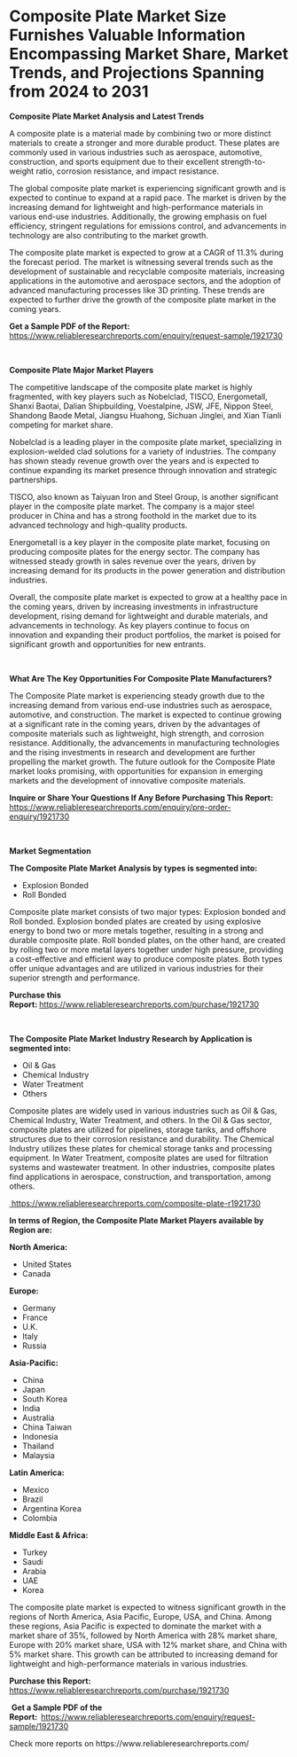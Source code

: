 <p><h1>Composite Plate Market Size Furnishes Valuable Information Encompassing Market Share, Market Trends, and Projections Spanning from 2024 to 2031</h1></p><p><strong>Composite Plate Market Analysis and Latest Trends</strong></p>
<p><p>A composite plate is a material made by combining two or more distinct materials to create a stronger and more durable product. These plates are commonly used in various industries such as aerospace, automotive, construction, and sports equipment due to their excellent strength-to-weight ratio, corrosion resistance, and impact resistance.</p><p>The global composite plate market is experiencing significant growth and is expected to continue to expand at a rapid pace. The market is driven by the increasing demand for lightweight and high-performance materials in various end-use industries. Additionally, the growing emphasis on fuel efficiency, stringent regulations for emissions control, and advancements in technology are also contributing to the market growth.</p><p>The composite plate market is expected to grow at a CAGR of 11.3% during the forecast period. The market is witnessing several trends such as the development of sustainable and recyclable composite materials, increasing applications in the automotive and aerospace sectors, and the adoption of advanced manufacturing processes like 3D printing. These trends are expected to further drive the growth of the composite plate market in the coming years.</p></p>
<p><strong>Get a Sample PDF of the Report:&nbsp;</strong> <a href="https://www.reliableresearchreports.com/enquiry/request-sample/1921730">https://www.reliableresearchreports.com/enquiry/request-sample/1921730</a></p>
<p>&nbsp;</p>
<p><strong>Composite Plate Major Market Players</strong></p>
<p><p>The competitive landscape of the composite plate market is highly fragmented, with key players such as Nobelclad, TISCO, Energometall, Shanxi Baotai, Dalian Shipbuilding, Voestalpine, JSW, JFE, Nippon Steel, Shandong Baode Metal, Jiangsu Huahong, Sichuan Jinglei, and Xian Tianli competing for market share.</p><p>Nobelclad is a leading player in the composite plate market, specializing in explosion-welded clad solutions for a variety of industries. The company has shown steady revenue growth over the years and is expected to continue expanding its market presence through innovation and strategic partnerships.</p><p>TISCO, also known as Taiyuan Iron and Steel Group, is another significant player in the composite plate market. The company is a major steel producer in China and has a strong foothold in the market due to its advanced technology and high-quality products.</p><p>Energometall is a key player in the composite plate market, focusing on producing composite plates for the energy sector. The company has witnessed steady growth in sales revenue over the years, driven by increasing demand for its products in the power generation and distribution industries.</p><p>Overall, the composite plate market is expected to grow at a healthy pace in the coming years, driven by increasing investments in infrastructure development, rising demand for lightweight and durable materials, and advancements in technology. As key players continue to focus on innovation and expanding their product portfolios, the market is poised for significant growth and opportunities for new entrants.</p></p>
<p>&nbsp;</p>
<p><strong>What Are The Key Opportunities For Composite Plate Manufacturers?</strong></p>
<p><p>The Composite Plate market is experiencing steady growth due to the increasing demand from various end-use industries such as aerospace, automotive, and construction. The market is expected to continue growing at a significant rate in the coming years, driven by the advantages of composite materials such as lightweight, high strength, and corrosion resistance. Additionally, the advancements in manufacturing technologies and the rising investments in research and development are further propelling the market growth. The future outlook for the Composite Plate market looks promising, with opportunities for expansion in emerging markets and the development of innovative composite materials.</p></p>
<p><strong>Inquire or Share Your Questions If Any Before Purchasing This Report:</strong> <a href="https://www.reliableresearchreports.com/enquiry/pre-order-enquiry/1921730">https://www.reliableresearchreports.com/enquiry/pre-order-enquiry/1921730</a></p>
<p>&nbsp;</p>
<p><strong>Market Segmentation</strong></p>
<p><strong>The Composite Plate Market Analysis by types is segmented into:</strong></p>
<p><ul><li>Explosion Bonded</li><li>Roll Bonded</li></ul></p>
<p><p>Composite plate market consists of two major types: Explosion bonded and Roll bonded. Explosion bonded plates are created by using explosive energy to bond two or more metals together, resulting in a strong and durable composite plate. Roll bonded plates, on the other hand, are created by rolling two or more metal layers together under high pressure, providing a cost-effective and efficient way to produce composite plates. Both types offer unique advantages and are utilized in various industries for their superior strength and performance.</p></p>
<p><strong>Purchase this Report:&nbsp;</strong><a href="https://www.reliableresearchreports.com/purchase/1921730">https://www.reliableresearchreports.com/purchase/1921730</a></p>
<p>&nbsp;</p>
<p><strong>The Composite Plate Market Industry Research by Application is segmented into:</strong></p>
<p><ul><li>Oil & Gas</li><li>Chemical Industry</li><li>Water Treatment</li><li>Others</li></ul></p>
<p><p>Composite plates are widely used in various industries such as Oil & Gas, Chemical Industry, Water Treatment, and others. In the Oil & Gas sector, composite plates are utilized for pipelines, storage tanks, and offshore structures due to their corrosion resistance and durability. The Chemical Industry utilizes these plates for chemical storage tanks and processing equipment. In Water Treatment, composite plates are used for filtration systems and wastewater treatment. In other industries, composite plates find applications in aerospace, construction, and transportation, among others.</p></p>
<p><a href="https://www.reliableresearchreports.com/composite-plate-r1921730">&nbsp;https://www.reliableresearchreports.com/composite-plate-r1921730</a></p>
<p><strong>In terms of Region, the Composite Plate Market Players available by Region are:</strong></p>
<p>
    <p> <strong> North America: </strong>
        <ul>
            <li>United States</li>
            <li>Canada</li>
        </ul>
        </p> 
    <p> <strong> Europe: </strong>
        <ul>
            <li>Germany</li>
            <li>France</li>
            <li>U.K.</li>
            <li>Italy</li>
            <li>Russia</li>
        </ul>
        </p> 
    <p> <strong> Asia-Pacific: </strong>
        <ul>
            <li>China</li>
            <li>Japan</li>
            <li>South Korea</li>
            <li>India</li>
            <li>Australia</li>
            <li>China Taiwan</li>
            <li>Indonesia</li>
            <li>Thailand</li>
            <li>Malaysia</li>
        </ul>
        </p> 
    <p> <strong> Latin America: </strong>
        <ul>
            <li>Mexico</li>
            <li>Brazil</li>
            <li>Argentina Korea</li>
            <li>Colombia</li>
        </ul>
        </p> 
    <p> <strong> Middle East & Africa: </strong>
        <ul>
            <li>Turkey</li>
            <li>Saudi</li>
            <li>Arabia</li>
            <li>UAE</li>
            <li>Korea</li>
        </ul>
    </p>
    </p>
<p><p>The composite plate market is expected to witness significant growth in the regions of North America, Asia Pacific, Europe, USA, and China. Among these regions, Asia Pacific is expected to dominate the market with a market share of 35%, followed by North America with 28% market share, Europe with 20% market share, USA with 12% market share, and China with 5% market share. This growth can be attributed to increasing demand for lightweight and high-performance materials in various industries.</p></p>
<p><strong>Purchase this Report: </strong><a href="https://www.reliableresearchreports.com/purchase/1921730">https://www.reliableresearchreports.com/purchase/1921730</a></p>
<p>&nbsp;<strong>Get a Sample PDF of the Report:&nbsp;&nbsp;</strong><a href="https://www.reliableresearchreports.com/enquiry/request-sample/1921730">https://www.reliableresearchreports.com/enquiry/request-sample/1921730</a></p>
<p><strong></strong></p>
<p>Check more reports on https://www.reliableresearchreports.com/</p>